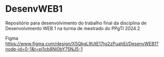 # DesenvWEB1
Repositório para desenvolvimento do trabalho final da disciplina de Desenvolvimento WEB 1 na turma de mestrado do PPgTI 2024.2


Figma
https://www.figma.com/design/X5QkgL9UtE17tg2zPuahEi/DesenvWEB1?node-id=0-1&t=pi1cb8Nl0bY75NJ5-1
